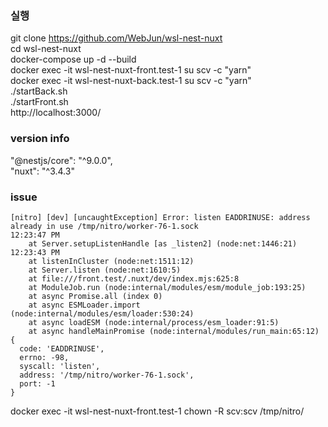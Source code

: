 ### 실행
git clone https://github.com/WebJun/wsl-nest-nuxt  
cd wsl-nest-nuxt  
docker-compose up -d --build  
docker exec -it wsl-nest-nuxt-front.test-1 su scv -c "yarn"  
docker exec -it wsl-nest-nuxt-back.test-1 su scv -c "yarn"  
./startBack.sh  
./startFront.sh  
http://localhost:3000/  

### version info
"@nestjs/core": "^9.0.0",  
"nuxt": "^3.4.3"  

### issue
```
[nitro] [dev] [uncaughtException] Error: listen EADDRINUSE: address already in use /tmp/nitro/worker-76-1.sock                                      12:23:47 PM
    at Server.setupListenHandle [as _listen2] (node:net:1446:21)                                                                                    12:23:43 PM
    at listenInCluster (node:net:1511:12)
    at Server.listen (node:net:1610:5)
    at file:///front.test/.nuxt/dev/index.mjs:625:8
    at ModuleJob.run (node:internal/modules/esm/module_job:193:25)
    at async Promise.all (index 0)
    at async ESMLoader.import (node:internal/modules/esm/loader:530:24)
    at async loadESM (node:internal/process/esm_loader:91:5)
    at async handleMainPromise (node:internal/modules/run_main:65:12) {
  code: 'EADDRINUSE',
  errno: -98,
  syscall: 'listen',
  address: '/tmp/nitro/worker-76-1.sock',
  port: -1
}
```
docker exec -it wsl-nest-nuxt-front.test-1 chown -R scv:scv /tmp/nitro/  

